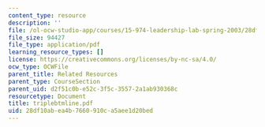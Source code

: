 ```yaml
---
content_type: resource
description: ''
file: /ol-ocw-studio-app/courses/15-974-leadership-lab-spring-2003/28df10abea4b7660910ca5aee1d20bed_triplebtmline.pdf
file_size: 94427
file_type: application/pdf
learning_resource_types: []
license: https://creativecommons.org/licenses/by-nc-sa/4.0/
ocw_type: OCWFile
parent_title: Related Resources
parent_type: CourseSection
parent_uid: d2f51c0b-e52c-3f5c-3557-2a1ab930368c
resourcetype: Document
title: triplebtmline.pdf
uid: 28df10ab-ea4b-7660-910c-a5aee1d20bed
---
```


